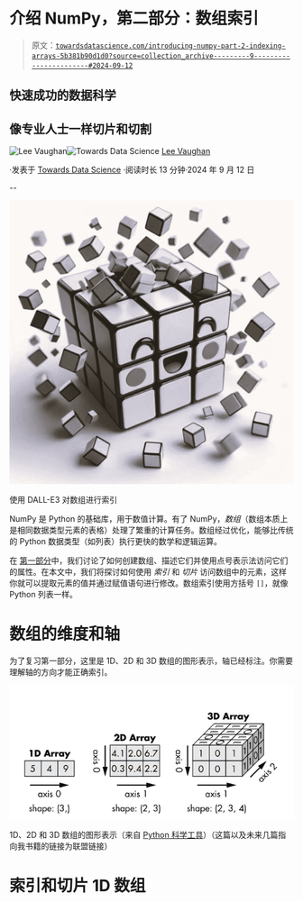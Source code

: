 # 介绍 NumPy，第二部分：数组索引

> 原文：[`towardsdatascience.com/introducing-numpy-part-2-indexing-arrays-5b381b90d1d0?source=collection_archive---------9-----------------------#2024-09-12`](https://towardsdatascience.com/introducing-numpy-part-2-indexing-arrays-5b381b90d1d0?source=collection_archive---------9-----------------------#2024-09-12)

## 快速成功的数据科学

## 像专业人士一样切片和切割

[](https://medium.com/@lee_vaughan?source=post_page---byline--5b381b90d1d0--------------------------------)![Lee Vaughan](https://medium.com/@lee_vaughan?source=post_page---byline--5b381b90d1d0--------------------------------)[](https://towardsdatascience.com/?source=post_page---byline--5b381b90d1d0--------------------------------)![Towards Data Science](https://towardsdatascience.com/?source=post_page---byline--5b381b90d1d0--------------------------------) [Lee Vaughan](https://medium.com/@lee_vaughan?source=post_page---byline--5b381b90d1d0--------------------------------)

·发表于 [Towards Data Science](https://towardsdatascience.com/?source=post_page---byline--5b381b90d1d0--------------------------------) ·阅读时长 13 分钟·2024 年 9 月 12 日

--

![](img/bdcf0f1c936adb282f5ddbadc167be78.png)

使用 DALL-E3 对数组进行索引

NumPy 是 Python 的基础库，用于数值计算。有了 NumPy，*数组*（数组本质上是相同数据类型元素的表格）处理了繁重的计算任务。数组经过优化，能够比传统的 Python 数据类型（如列表）执行更快的数学和逻辑运算。

在 [第一部分](https://medium.com/towards-data-science/introducing-numpy-part-1-understanding-arrays-3f6fecc97e3d)中，我们讨论了如何创建数组、描述它们并使用点号表示法访问它们的属性。在本文中，我们将探讨如何使用 *索引* 和 *切片* 访问数组中的元素，这样你就可以提取元素的值并通过赋值语句进行修改。数组索引使用方括号 `[]`，就像 Python 列表一样。

# 数组的维度和轴

为了复习第一部分，这里是 1D、2D 和 3D 数组的图形表示，轴已经标注。你需要理解轴的方向才能正确索引。

![](img/2a4de0c5b7c92e955b4d2086bb4abb31.png)

1D、2D 和 3D 数组的图形表示（来自 [Python 科学工具](https://a.co/d/86EgobI)）（这篇以及未来几篇指向我书籍的链接为联盟链接）

# 索引和切片 1D 数组
